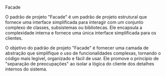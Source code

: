 Facade

O padrão de projeto "Facade" é um padrão de projeto estrutural que fornece uma interface simplificada para interagir com um conjunto complexo de classes, subsistemas ou bibliotecas. Ele encapsula a complexidade interna e fornece uma única interface simplificada para os clientes.

O objetivo do padrão de projeto "Facade" é fornecer uma camada de abstração que simplifique o uso de funcionalidades complexas, tornando o código mais legível, organizado e fácil de usar. Ele promove o princípio de "separação de preocupações" ao isolar a lógica do cliente dos detalhes internos do sistema.
